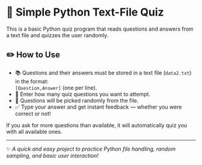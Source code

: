 # 📝 Simple Python Text-File Quiz

This is a basic Python quiz program that reads questions and answers from a text file and quizzes the user randomly.

## ✏️ How to Use

- 📚 Questions and their answers must be stored in a text file (`data2.txt`) in the format:  
  `[Question,Answer]` (one per line).
- 🎯 Enter how many quiz questions you want to attempt.
- 🔀 Questions will be picked randomly from the file.
- ✅ Type your answer and get instant feedback — whether you were correct or not!

If you ask for more questions than available, it will automatically quiz you with all available ones.

---

✨ *A quick and easy project to practice Python file handling, random sampling, and basic user interaction!*
